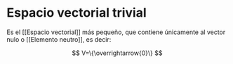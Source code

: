# Espacio vectorial trivial

Es el [[Espacio vectorial]] más pequeño, que contiene únicamente al vector nulo o [[Elemento neutro]], es decir:

$$
V=\{\overrightarrow{0}\}
$$

